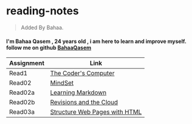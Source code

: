 # reading-notes

> Added By Bahaa.
#### I'm Bahaa Qasem   , 24 years old , i am here to learn and improve myself. follow me on github [BahaaQasem](https://github.com/bahaamq) 

|   Assignment   |                   Link                        |
|----------------|-----------------------------------------------|
|    Read1       |  [The Coder's Computer](Read1.md)             |
|    Read02      |   [MindSet](Read02.md)                        |
|    Read02a     |   [Learning Markdown](Read02a.md)             |
|    Read02b     |[Revisions and the Cloud](Read02b.md)          |
|    Read03a     |[Structure Web Pages with HTML](Read03a.md)    |
